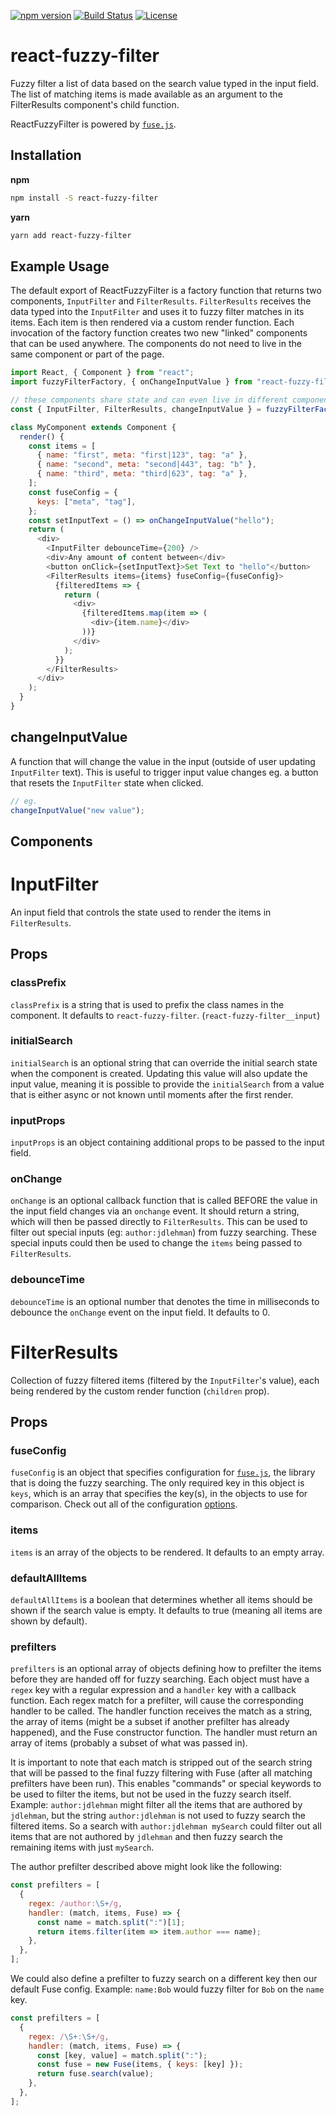 [![npm version](https://img.shields.io/npm/v/react-fuzzy-filter.svg?style=for-the-badge)](https://yarnpkg.com/en/package/react-fuzzy-filter) [![Build Status](https://img.shields.io/badge/ci-travis-green.svg?style=for-the-badge)](https://travis-ci.org/jdlehman/react-fuzzy-filter) [![License](https://img.shields.io/badge/license-mit-red.svg?style=for-the-badge)](LICENSE.md)

# react-fuzzy-filter

Fuzzy filter a list of data based on the search value typed in the input field. The list of matching items is made available as an argument to the FilterResults component's child function.

ReactFuzzyFilter is powered by [`fuse.js`](https://github.com/krisk/Fuse).

## Installation

**npm**

```sh
npm install -S react-fuzzy-filter
```

**yarn**

```sh
yarn add react-fuzzy-filter
```

## Example Usage

The default export of ReactFuzzyFilter is a factory function that returns two components, `InputFilter` and `FilterResults`. `FilterResults` receives the data typed into the `InputFilter` and uses it to fuzzy filter matches in its items. Each item is then rendered via a custom render function. Each invocation of the factory function creates two new "linked" components that can be used anywhere. The components do not need to live in the same component or part of the page.

```js
import React, { Component } from "react";
import fuzzyFilterFactory, { onChangeInputValue } from "react-fuzzy-filter";

// these components share state and can even live in different components
const { InputFilter, FilterResults, changeInputValue } = fuzzyFilterFactory();

class MyComponent extends Component {
  render() {
    const items = [
      { name: "first", meta: "first|123", tag: "a" },
      { name: "second", meta: "second|443", tag: "b" },
      { name: "third", meta: "third|623", tag: "a" },
    ];
    const fuseConfig = {
      keys: ["meta", "tag"],
    };
    const setInputText = () => onChangeInputValue("hello");
    return (
      <div>
        <InputFilter debounceTime={200} />
        <div>Any amount of content between</div>
        <button onClick={setInputText}>Set Text to "hello"</button>
        <FilterResults items={items} fuseConfig={fuseConfig}>
          {filteredItems => {
            return (
              <div>
                {filteredItems.map(item => (
                  <div>{item.name}</div>
                ))}
              </div>
            );
          }}
        </FilterResults>
      </div>
    );
  }
}
```

## changeInputValue

A function that will change the value in the input (outside of user updating `InputFilter` text). This is useful to trigger input value changes eg. a button that resets the `InputFilter` state when clicked.

```js
// eg.
changeInputValue("new value");
```

## Components

# InputFilter

An input field that controls the state used to render the items in `FilterResults`.

## Props

### classPrefix

`classPrefix` is a string that is used to prefix the class names in the component. It defaults to `react-fuzzy-filter`. (`react-fuzzy-filter__input`)

### initialSearch

`initialSearch` is an optional string that can override the initial search state when the component is created. Updating this value will also update the input value, meaning it is possible to provide the `initialSearch` from a value that is either async or not known until moments after the first render.

### inputProps

`inputProps` is an object containing additional props to be passed to the input field.

### onChange

`onChange` is an optional callback function that is called BEFORE the value in the input field changes via an `onchange` event. It should return a string, which will then be passed directly to `FilterResults`. This can be used to filter out special inputs (eg: `author:jdlehman`) from fuzzy searching. These special inputs could then be used to change the `items` being passed to `FilterResults`.

### debounceTime

`debounceTime` is an optional number that denotes the time in milliseconds to debounce the `onChange` event on the input field. It defaults to 0.

# FilterResults

Collection of fuzzy filtered items (filtered by the `InputFilter`'s value), each being rendered by the custom render function (`children` prop).

## Props

### fuseConfig

`fuseConfig` is an object that specifies configuration for [`fuse.js`](https://github.com/krisk/Fuse), the library that is doing the fuzzy searching. The only required key in this object is `keys`, which is an array that specifies the key(s), in the objects to use for comparison. Check out all of the configuration [options](https://github.com/krisk/Fuse#options).

### items

`items` is an array of the objects to be rendered. It defaults to an empty array.

### defaultAllItems

`defaultAllItems` is a boolean that determines whether all items should be shown if the search value is empty. It defaults to true (meaning all items are shown by default).

### prefilters

`prefilters` is an optional array of objects defining how to prefilter the items before they are handed off for fuzzy searching. Each object must have a `regex` key with a regular expression and a `handler` key with a callback function. Each regex match for a prefilter, will cause the corresponding handler to be called. The handler function receives the match as a string, the array of items (might be a subset if another prefilter has already happened), and the Fuse constructor function. The handler must return an array of items (probably a subset of what was passed in).

It is important to note that each match is stripped out of the search string that will be passed to the final fuzzy filtering with Fuse (after all matching prefilters have been run). This enables "commands" or special keywords to be used to filter the items, but not be used in the fuzzy search itself. Example: `author:jdlehman` might filter all the items that are authored by `jdlehman`, but the string `author:jdlehman` is not used to fuzzy search the filtered items. So a search with `author:jdlehman mySearch` could filter out all items that are not authored by `jdlehman` and then fuzzy search the remaining items with just `mySearch`.

The author prefilter described above might look like the following:

```js
const prefilters = [
  {
    regex: /author:\S+/g,
    handler: (match, items, Fuse) => {
      const name = match.split(":")[1];
      return items.filter(item => item.author === name);
    },
  },
];
```

We could also define a prefilter to fuzzy search on a different key then our default Fuse config. Example: `name:Bob` would fuzzy filter for `Bob` on the `name` key.

```js
const prefilters = [
  {
    regex: /\S+:\S+/g,
    handler: (match, items, Fuse) => {
      const [key, value] = match.split(":");
      const fuse = new Fuse(items, { keys: [key] });
      return fuse.search(value);
    },
  },
];
```

